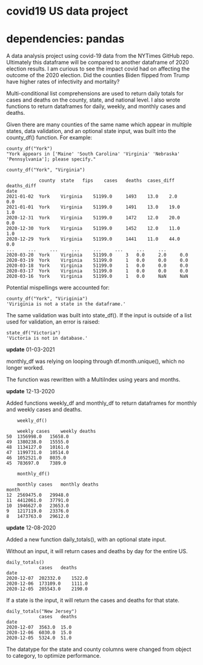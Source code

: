 # covid19 US data project

# dependencies: pandas


A data analysis project using covid-19 data from the NYTimes GitHub repo. 
Ultimately this dataframe will be compared to another dataframe of 2020 election results. 
I am curious to see the impact covid had on affecting the outcome of the 2020 election. 
Did the counties Biden flipped from Trump have higher rates of infectivity and mortality? 


Multi-conditional list comprehensions are used to return daily totals for cases and deaths on the county, state, and national level.
I also wrote functions to return dataframes for daily, weekly, and monthly cases and deaths. 


Given there are many counties of the same name which appear in multiple states, data validation, and an optional state input, was built into the county_df() function. 
For example:

    county_df("York")
    "York appears in ['Maine' 'South Carolina' 'Virginia' 'Nebraska' 'Pennsylvania']; please specify."
    
    county_df("York", "Virginia")
    
                county 	state 	fips 	cases 	deaths 	cases_diff 	deaths_diff
    date 							
    2021-01-02 	York 	Virginia 	51199.0 	1493 	13.0 	2.0 	0.0
    2021-01-01 	York 	Virginia 	51199.0 	1491 	13.0 	19.0 	1.0
    2020-12-31 	York 	Virginia 	51199.0 	1472 	12.0 	20.0 	0.0
    2020-12-30 	York 	Virginia 	51199.0 	1452 	12.0 	11.0 	1.0
    2020-12-29 	York 	Virginia 	51199.0 	1441 	11.0 	44.0 	0.0
    ... 	... 	... 	... 	... 	... 	... 	...
    2020-03-20 	York 	Virginia 	51199.0 	3 	0.0 	2.0 	0.0
    2020-03-19 	York 	Virginia 	51199.0 	1 	0.0 	0.0 	0.0
    2020-03-18 	York 	Virginia 	51199.0 	1 	0.0 	0.0 	0.0
    2020-03-17 	York 	Virginia 	51199.0 	1 	0.0 	0.0 	0.0
    2020-03-16 	York 	Virginia 	51199.0 	1 	0.0 	NaN 	NaN


Potential mispellings were accounted for:
    
    county_df("York", "Viriginia")
    'Viriginia is not a state in the dataframe.'

The same validation was built into state_df(). If the input is outside of a list used for validation, 
an error is raised: 
    
    state_df("Victoria")
    'Victoria is not in database.'


__update__ 01-03-2021

monthly_df was relying on looping through df.month.unique(), which no longer worked.

The function was rewritten with a MultiIndex using years and months. 


__update__ 12-13-2020

Added functions weekly_df and monthly_df to return dataframes for monthly and weekly cases and deaths. 
        
        weekly_df()

        weekly cases 	weekly deaths
    50 	1356998.0 	15658.0
    49 	1380238.0 	15555.0
    48 	1134127.0 	10161.0
    47 	1199731.0 	10514.0
    46 	1052521.0 	8035.0
    45 	783697.0 	7389.0
    
        monthly_df()

        monthly cases 	monthly deaths
    month 		
    12 	2569475.0 	29948.0
    11 	4412061.0 	37791.0
    10 	1946627.0 	23653.0
    9 	1217119.0 	23376.0
    8 	1473763.0 	29612.0


__update__ 12-08-2020

Added a new function daily_totals(), with an optional state input.

Without an input, it will return cases and deaths by day for the entire US. 
    
    daily_totals()
                cases 	deaths
    date 		
    2020-12-07 	202332.0 	1522.0
    2020-12-06 	173109.0 	1111.0
    2020-12-05 	205543.0 	2190.0
    
If a state is the input, it will return the cases and deaths for that state. 
    
    daily_totals("New Jersey")
                cases 	deaths
    date 		
    2020-12-07 	3563.0 	15.0
    2020-12-06 	6030.0 	15.0
    2020-12-05 	5324.0 	51.0
    
The datatype for the state and county columns were changed from object to category, to optimize performance. 
